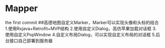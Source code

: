 # Mapper
the first commit
##高德地图自定义Marker，Marker可以实现头像和头标的结合
1.使用Rxjava+Retrofit+MVP结构
2.使用自定义Dialog，高仿苹果加载对话框
3.使用自定义PopWindow
4.自定义布局Dialog，可以实现自定义布局的对话框
5.后台接口自己部署到服务器
